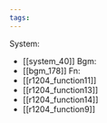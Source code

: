 ```yaml
---
tags:
---
```

System:
- [[system_40]]
Bgm:
- [[bgm_178]]
Fn:
- [[r1204_function11]]
- [[r1204_function13]]
- [[r1204_function14]]
- [[r1204_function9]]
